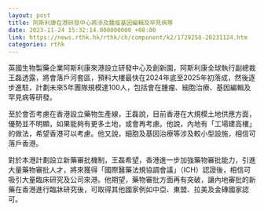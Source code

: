 ```yaml
---
layout: post
title: 阿斯利康在港研發中心將涉及腫瘤基因編輯及罕見病等
date: 2023-11-24 15:32:14.000000000 +08:00
link: https://news.rthk.hk/rthk/ch/component/k2/1729258-20231124.htm
categories: rthk
---
```


英國生物製藥企業阿斯利康來港設立研發中心及創新園，阿斯利康全球執行副總裁王磊透露，將會落戶河套區，預料大樓最快在2024年底至2025年初落成，然後逐步進駐，計劃未來5年團隊規模達100人，包括會在腫瘤、細胞治療、基因編輯及罕見病等研發。

至於會否考慮在香港設立藥物生產線，王磊說，目前香港在大規模土地供應方面，優勢並不明顯，如果能夠有更多土地，或會再考慮。他說，內地有「工場建高樓」的做法，希望香港可以考慮。他又說，細胞及基因治療等涉及較小型設施，相信可落戶香港。

對於本港計劃設立新藥審批機制，王磊希望，香港進一步加強藥物審批能力，引進大量藥物審批人才，將來獲得「國際醫藥法規協調會議」（ICH）認證後，相信可吸引大量臨床研究及公司來港。他期望，藥物審批方面再有突破，讓內地審批的新藥在香港進行臨牀研究後，可取得其他國家例如中亞、東盟、拉美及金磚國家認可。
